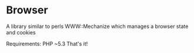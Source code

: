 # Browser
A library similar to perls WWW::Mechanize which manages a browser state and cookies

Requirements:
PHP ~5.3
That's it!
